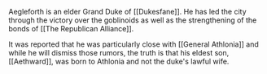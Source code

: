 Aegleforth is an elder Grand Duke of [[Dukesfane]]. He has led the city through the victory over the goblinoids as well as the strengthening of the bonds of [[The Republican Alliance]]. 

It was reported that he was particularly close with [[General Athlonia]] and while he will dismiss those rumors, the truth is that his eldest son, [[Aethward]], was born to Athlonia and not the duke's lawful wife. 